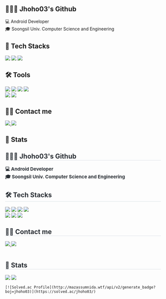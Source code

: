 👩🏻‍💻 Jhoho03's Github
-------------
💻 Android Developer<br/>
🎓 Soongsil Univ. Computer Science and Engineering


📃 Tech Stacks
-------------
<div style="margin: ; text-align: left;" "text-align: left;">
<img src="https://img.shields.io/badge/C++-00599C?style=flat-square&logo=C%2B%2B&logoColor=white">
<img src="https://img.shields.io/badge/Java-007396?style=flat-square&logo=Java&logoColor=white">
<img src="https://img.shields.io/badge/Android-3DDC84?style=flat-square&logo=Android&logoColor=white">

          
🛠️ Tools
-------------
<img src="https://img.shields.io/badge/Github-181717?style=flat-square&logo=Github&logoColor=white">
<img src="https://img.shields.io/badge/Git-F05032?style=flat-square&logo=Git&logoColor=white">
<img src="https://img.shields.io/badge/Linux-FCC624?style=flat-square&logo=Linux&logoColor=white">
<img src="https://img.shields.io/badge/Firebase-FFCA28?style=flat-square&logo=firebase&logoColor=white"/>
<br/>
<img src="https://img.shields.io/badge/Androidstudio-3DDC84?style=flat-square&logo=Androidstudio&logoColor=white"/>
<img src="https://img.shields.io/badge/Visualstudiocode-007ACC?style=flat-square&logo=Visualstudiocode&logoColor=white"/>


🧑‍💻 Contact me
-------------
<a href=https://www.instagram.com/jaeho0326/> <img src="https://img.shields.io/badge/Instagram-E4405F?style=flat-square&logo=Instagram&logoColor=white&link=https://www.instagram.com/jaeho0326/"> </a>
<a href=mailto:jhoho098@gmail.com> <img src="https://img.shields.io/badge/Gmail-EA4335?style=flat-square&logo=Gmail&logoColor=white&link=mailto:jhoho098@gmail.com"> </a>

🏅 Stats
-------------

          
<div align= "center">
    </div>
    <div style="text-align: left;"> 
    <h2 style="border-bottom: 1px solid #d8dee4; color: #282d33;"> 👩🏻‍💻 Jhoho03's Github </h2>  
    <div style="font-weight: 700; font-size: 15px; text-align: left; color: #282d33;"> 💻 Android Developer </li></li>  <br/>
        🎓 Soongsil Univ. Computer Science and Engineering</li></li> </div> 
    </div>
    <div style="text-align: left;">
    <h2 style="border-bottom: 1px solid #d8dee4; color: #282d33;"> 🛠️ Tech Stacks </h2>
    <div style="margin: ; text-align: left;" "text-align: left;"> <img src="https://img.shields.io/badge/C-A8B9CC?style=flat-square&logo=C&logoColor=white">
          <img src="https://img.shields.io/badge/C++-00599C?style=flat-square&logo=C%2B%2B&logoColor=white">
        <img src="https://img.shields.io/badge/Java-007396?style=flat-square&logo=Java&logoColor=white">
        <img src="https://img.shields.io/badge/Android-3DDC84?style=flat-square&logo=Android&logoColor=white">
        <br/>
          <img src="https://img.shields.io/badge/Github-181717?style=flat-square&logo=Github&logoColor=white">
          <img src="https://img.shields.io/badge/Git-F05032?style=flat-square&logo=Git&logoColor=white">
          <img src="https://img.shields.io/badge/Linux-FCC624?style=flat-square&logo=Linux&logoColor=white">
          </div>
    </div>
    <div style="text-align: left;">
    <h2 style="border-bottom: 1px solid #d8dee4; color: #282d33;"> 🧑‍💻 Contact me </h2>
    <div style="text-align: left;"> <a href=https://www.instagram.com/jaeho0326/> <img src="https://img.shields.io/badge/Instagram-E4405F?style=flat-square&logo=Instagram&logoColor=white&link=https://www.instagram.com/jaeho0326/"> </a>
         <a href=mailto:jhoho098@gmail.com> <img src="https://img.shields.io/badge/Gmail-EA4335?style=flat-square&logo=Gmail&logoColor=white&link=mailto:jhoho098@gmail.com"> </a>
          </div>  <br> 
       </div> 
    </div>
    <div style="text-align: left;"> 
    <h2 style="border-bottom: 1px solid #d8dee4; color: #282d33;"> 🏅 Stats </h2> <div style="text-align: left;"> <img src="https://github-readme-stats.vercel.app/api?username=jhoho03&bg_color=180,1e1515,00000000&title_color=e1ff00&text_color=e1ff00"
         /> <img src="https://github-readme-stats.vercel.app/api/top-langs/?username=jhoho03&layout=compact&bg_color=180,1e1515,00000000&title_color=e1ff00&text_color=e1ff00"
           /> </div> 
    </div>


    [![Solved.ac Profile](http://mazassumnida.wtf/api/v2/generate_badge?boj=jhoho03)](https://solved.ac/jhoho03/)

